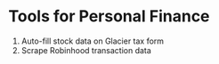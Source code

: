 # Tools for Personal Finance
1. Auto-fill stock data on Glacier tax form
2. Scrape Robinhood transaction data 